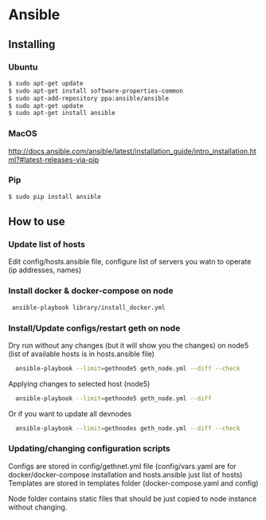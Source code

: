 # Ansible

## Installing

### Ubuntu

```bash
$ sudo apt-get update
$ sudo apt-get install software-properties-common
$ sudo apt-add-repository ppa:ansible/ansible
$ sudo apt-get update
$ sudo apt-get install ansible
```

### MacOS

http://docs.ansible.com/ansible/latest/installation_guide/intro_installation.html?#latest-releases-via-pip

### Pip

```bash
$ sudo pip install ansible
```

## How to use

### Update list of hosts

Edit config/hosts.ansible file, configure list of servers you watn to operate (ip addresses, names)

### Install docker & docker-compose on node

```bash
 ansible-playbook library/install_docker.yml
```

### Install/Update configs/restart geth on node

Dry run without any changes (but it will show you the changes) on node5 (list of available hosts is in hosts.ansible file)

```bash
  ansible-playbook --limit=gethnode5 geth_node.yml --diff --check
```

Applying changes to selected host (node5)

```bash
  ansible-playbook --limit=gethnode5 geth_node.yml --diff
```

Or if you want to update all devnodes

```bash
  ansible-playbook --limit=gethnodes geth_node.yml --diff --check
```


### Updating/changing configuration scripts

Configs are stored in config/gethnet.yml file (config/vars.yaml are for docker/docker-compose installation and hosts.ansible just list of hosts)
Templates are stored in templates folder (docker-compose.yaml and config)

Node folder contains static files that should be just copied to node instance without changing.
